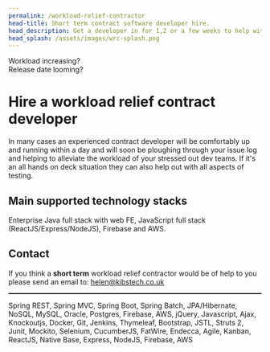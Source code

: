 ```yaml
---
permalink: /workload-relief-contractor
head-title: Short term contract software developer hire. 
head_description: Get a developer in for 1,2 or a few weeks to help with workload.
head_splash: /assets/images/wrc-splash.png
---
```

<div class="splash">
<div class="h1">Workload increasing?</div>

<div class="h2">Release date looming?</div>


<div class="hmj-home-icon"><i class="far fa-tired" style="color:#c00"></i></div>

</div>


# Hire a workload relief contract developer

In many cases an experienced contract developer
will be comfortably up and running within a day 
and will soon be
 ploughing through your issue log and 
 helping to alleviate the workload of your 
stressed out dev teams. If it's an all hands on 
deck situation they can also help out with all aspects of
 testing.

## Main supported technology stacks

Enterprise Java full stack with web FE, JavaScript full stack (ReactJS/Express/NodeJS), Firebase and AWS.

## Contact

If you think a **short term** workload relief contractor
would be of help to you please send an email to:
<a href="mailto:helen@kibstech.co.uk">helen@kibstech.co.uk</a>

<hr style='border-top:1px solid #000' />
<p class="small" >
Spring REST, Spring MVC, Spring Boot, Spring Batch,
JPA/Hibernate, NoSQL, MySQL, Oracle, Postgres,
Firebase, AWS,
jQuery, Javascript, Ajax, Knockoutjs,
Docker, Git, Jenkins,
Thymeleaf, Bootstrap,  JSTL, Struts 2,
Junit, Mockito, Selenium, CucumberJS,
FatWire, Endecca,
Agile, Kanban, ReactJS, Native Base, Express, NodeJS, Firebase, AWS
</p>
